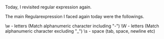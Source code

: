 Today, I revisited regular expression again. 

The main Regularexpression I faced again today were the followings. 

\w - letters (Match alphanumeric character including "-") 
\W - letters (Match alphanumeric character excluding "_")
\s - space (tab, space, newline etc)
